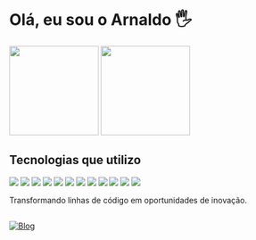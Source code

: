 <h1>Olá, eu sou o Arnaldo 🖐️</h1>



<div style = "display: inline-block">
  <Img height="160em" src="https://github-readme-stats.vercel.app/api?username=ArnaldoLima12&show_icons=true&theme=dracula&include_all_commits=true&count_private=true">
  <img height="160em" src="https://github-readme-stats.vercel.app/api/top-langs/?username=ArnaldoLima12&layout=donut&theme=dracula&hide=css&exclude_repo=Jogo-em-C-Sharp">
</div>





<h2>Tecnologias que utilizo</h2>

<div style="display: inline-block">

  <Img src="https://img.shields.io/badge/JavaScript-F7DF1E?style=for-the-badge&logo=javascript&logoColor=black">
  <Img src="https://img.shields.io/badge/Next-black?style=for-the-badge&logo=next.js&logoColor=white">
  <Img src="https://img.shields.io/badge/express.js-%23404d59.svg?style=for-the-badge&logo=express&logoColor=%2361DAFB">
  <Img src="https://img.shields.io/badge/node.js-6DA55F?style=for-the-badge&logo=node.js&logoColor=white">

  <Img src="https://img.shields.io/badge/MySQL-005C84?style=for-the-badge&logo=mysql&logoColor=white">
  <Img src="https://img.shields.io/badge/firebase-a08021?style=for-the-badge&logo=firebase&logoColor=ffcd34">
  <Img src="https://img.shields.io/badge/MongoDB-%234ea94b.svg?style=for-the-badge&logo=mongodb&logoColor=white">
 

  
  <Img src="https://img.shields.io/badge/react-%2320232a.svg?style=for-the-badge&logo=react&logoColor=%2361DAFB">
  <Img src="https://img.shields.io/badge/Bootstrap-563D7C?style=for-the-badge&logo=bootstrap&logoColor=white">
  <Img src="https://img.shields.io/badge/tailwindcss-%2338B2AC.svg?style=for-the-badge&logo=tailwind-css&logoColor=white">
  <Img src="https://img.shields.io/badge/HTML5-E34F26?style=for-the-badge&logo=html5&logoColor=white">
  <Img src="https://img.shields.io/badge/CSS3-1572B6?style=for-the-badge&logo=css3&logoColor=white">
  

</div>
<br>

<P>Transformando linhas de código em oportunidades de inovação.</p>

##
[![Blog](https://img.shields.io/badge/LinkedIn-0077B5?style=for-the-badge&logo=linkedin&logoColor=white)](Https://www.linkedin.com/in/arnaldo-lima-23b325241)

